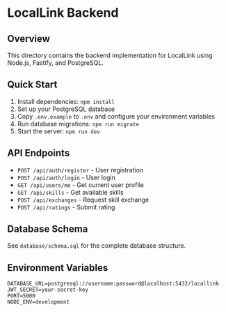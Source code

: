 # LocalLink Backend

## Overview
This directory contains the backend implementation for LocalLink using Node.js, Fastify, and PostgreSQL.

## Quick Start
1. Install dependencies: `npm install`
2. Set up your PostgreSQL database
3. Copy `.env.example` to `.env` and configure your environment variables
4. Run database migrations: `npm run migrate`
5. Start the server: `npm run dev`

## API Endpoints
- `POST /api/auth/register` - User registration
- `POST /api/auth/login` - User login
- `GET /api/users/me` - Get current user profile
- `GET /api/skills` - Get available skills
- `POST /api/exchanges` - Request skill exchange
- `POST /api/ratings` - Submit rating

## Database Schema
See `database/schema.sql` for the complete database structure.

## Environment Variables
```
DATABASE_URL=postgresql://username:password@localhost:5432/locallink
JWT_SECRET=your-secret-key
PORT=5000
NODE_ENV=development
```
